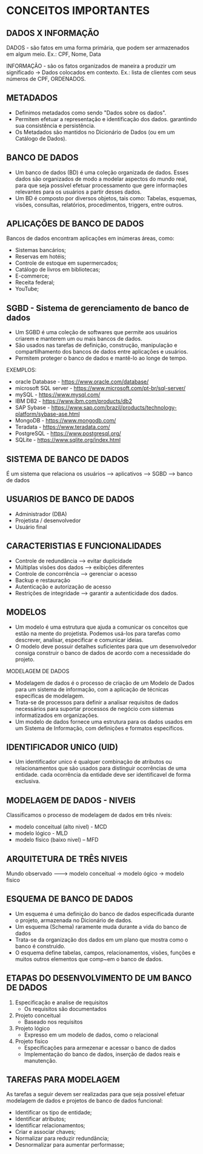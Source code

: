 # CONCEITOS IMPORTANTES

## DADOS X INFORMAÇÃO

DADOS - são fatos em uma forma primária, que podem ser armazenados em algum meio.
Ex.: CPF, Nome, Data

INFORMAÇÃO - são os fatos organizados de maneira a produzir um significado -> Dados colocados em contexto. 
Ex.: lista de clientes com seus números de CPF, ORDENADOS.

## METADADOS
* Definimos metadados como sendo "Dados sobre os dados".
* Permitem efetuar a representação e identificação dos dados. garantindo sua consistência e persistência.
* Os Metadados são mantidos no Dicionário de Dados (ou em um Catálogo de Dados).

## BANCO DE DADOS

* Um banco de dados (BD) é uma coleção organizada de dados. Esses dados são organizados de modo a modelar aspectos do mundo real, para que seja possível efetuar processamento que gere informações relevantes para os usuários a partir desses dados.
* Um BD é composto por diversos objetos, tais como: Tabelas, esquemas, visões, consultas, relatórios, procedimentos, triggers, entre outros.

## APLICAÇÕES DE BANCO DE DADOS

Bancos de dados encontram aplicações em inúmeras áreas, como:
* Sistemas bancários;
* Reservas em hotéis;
* Controle de estoque em supermercados;
* Catálogo de livros em bibliotecas;
* E-commerce;
* Receita federal;
* YouTube;

## SGBD - Sistema de gerenciamento de banco de dados 
* Um SGBD é uma coleção de softwares que permite aos usuários criarem e manterem um ou mais bancos de dados.
* São usados nas tarefas de definição, construção, manipulação e compartilhamento dos bancos de dados entre aplicações e usuários.
* Permitem proteger o banco de dados e mantê-lo ao longe de tempo.

EXEMPLOS:
* oracle Database - https://www.oracle.com/database/
* microsoft SQL server - https://www.microsoft.com/pt-br/sql-server/
* mySQL - https://www.mysql.com/
* IBM DB2 - https://www.ibm.com/products/db2
* SAP Sybase - https://www.sap.com/brazil/products/technology-platform/sybase-ase.html
* MongoDB - https://www.mongodb.com/
* Teradata - https://www.teradata.com/
* PostgreSQL - https://www.postgresql.org/
* SQLite - https://www.sqlite.org/index.html

## SISTEMA DE BANCO DE DADOS

É um sistema que relaciona os usuários --> aplicativos --> SGBD --> banco de dados

## USUARIOS DE BANCO DE DADOS
* Administrador (DBA)
* Projetista / desenvolvedor
* Usuário final

## CARACTERISTIAS E FUNCIONALIDADES
* Controle de redundância --> evitar duplicidade
* Múltiplas visões dos dados --> exibições diferentes
* Controle de concorrência --> gerenciar o acesso
* Backup e restauração
* Autenticação e autorização de acesso
* Restrições de integridade --> garantir a autenticidade dos dados.


## MODELOS

* Um modelo é uma estrutura que ajuda a comunicar os conceitos que estão na mente do projetista. Podemos usá-los para tarefas como descrever, analisar, especificar e comunicar ideias.
* O modelo deve possuir detalhes suficientes para que um desenvolvedor consiga construir o banco de dados de acordo com a necessidade do projeto.

MODELAGEM DE DADOS

* Modelagem de dados é o processo de criação de um Modelo de Dados para um sistema de informação, com a aplicação de técnicas especificas de modelagem.
* Trata-se de processos para definir a analisar requisitos de dados necessários para suportar processos de negócio com sistemas informatizados em organizações.
* Um modelo de dados fornece uma estrutura para os dados usados em um Sistema de Informação, com definições e formatos específicos.

## IDENTIFICADOR UNICO (UID)

* Um identificador unico é qualquer combinação de atributos ou relacionamentos que são usados para distinguir ocorrências de uma entidade. cada ocorrência da entidade deve ser identificavel de forma exclusiva.

## MODELAGEM DE DADOS - NIVEIS

Classificamos o processo de modelagem de dados em três níveis:
* modelo conceitual (alto nivel) - MCD
* modelo lógico - MLD
* modelo físico (baixo nivel) – MFD

## ARQUITETURA DE TRÊS NIVEIS

Mundo observado ---> modelo conceitual -> modelo ógico -> modelo fisico

## ESQUEMA DE BANCO DE DADOS

* Um esquema é uma definição do banco de dados especificada durante o projeto, armazenada no Dicionário de dados. 
* Um esquema (Schema) raramente muda durante a vida do  banco de dados
* Trata-se da organização dos dados em um plano que mostra como o banco é construido. 
* O esquema define tabelas, campos, relacionamentos, visões, funções e muitos outros elementos que comp~em o banco de dados.

## ETAPAS DO DESENVOLVIMENTO DE UM BANCO DE DADOS
1. Especificação e analise de requisitos 
	* Os requisitos são documentados
2. Projeto conceitual
	* Baseado nos requisitos
3. Projeto lógico
	* Expresso em um modelo de dados, como o relacional 
4. Projeto fisico
	* Especificações para armezenar e acessar o banco de dados
	* Implementação do banco de dados, inserção de dados reais e manutenção.

## TAREFAS PARA MODELAGEM

As tarefas a seguir devem ser realizadas para que seja possivel efetuar modelagem de dados e projetos de banco de dados funcional:
* Identificar os tipo de entidade;
* Identificar atributos;
* Identificar relacionamentos;
* Criar e associar chaves;
* Normalizar para reduzir redundância;
* Desnormalizar para aumentar performasse;




